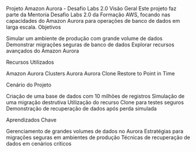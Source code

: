 Projeto Amazon Aurora - Desafio Labs 2.0
Visão Geral
Este projeto faz parte da Mentoria Desafio Labs 2.0 da Formação AWS, focando nas capacidades do Amazon Aurora para operações de banco de dados em larga escala.
Objetivos

Simular um ambiente de produção com grande volume de dados
Demonstrar migrações seguras de banco de dados
Explorar recursos avançados do Amazon Aurora

Recursos Utilizados

Amazon Aurora
Clusters Aurora
Aurora Clone
Restore to Point in Time

Cenário do Projeto

Criação de uma base de dados com 10 milhões de registros
Simulação de uma migração destrutiva
Utilização do recurso Clone para testes seguros
Demonstração de recuperação de dados após perda simulada

Aprendizados Chave

Gerenciamento de grandes volumes de dados no Aurora
Estratégias para migrações seguras em ambientes de produção
Técnicas de recuperação de dados em cenários críticos
